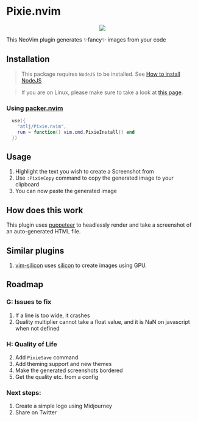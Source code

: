 # Pixie.nvim

<p align="center">
  <img src="https://user-images.githubusercontent.com/23079646/217597339-59ecb2ae-f575-422b-8818-e348fa5e03a3.png">
</p>

This NeoVim plugin generates ✨fancy✨ images from your code

## Installation

> This package requires `NodeJS` to be installed.
> See [How to install NodeJS](https://gist.github.com/MichaelCurrin/aa1fc56419a355972b96bce23f3bccba)

> If you are on Linux, please make sure to take a look at [this page](https://github.com/kufii/img-clipboard#linux-use).

### Using [packer.nvim](https://github.com/wbthomason/packer.nvim)


```lua
  use({
    "atlj/Pixie.nvim",
    run = function() vim.cmd.PixieInstall() end
  })
```

## Usage
1. Highlight the text you wish to create a Screenshot from
2. Use `:PixieCopy` command to copy the generated image to your clipboard
3. You can now paste the generated image

## How does this work

This plugin uses [puppeteer](https://github.com/puppeteer/puppeteer) to headlessly render and take a screenshot of an auto-generated HTML file. 

## Similar plugins

1. [vim-silicon](https://github.com/segeljakt/vim-silicon) uses [silicon](https://github.com/Aloxaf/silicon) to create images using GPU.

## Roadmap

### G: Issues to fix
  1. If a line is too wide, it crashes
  3. Quality multiplier cannot take a float value, and it is NaN on javascript when not defined

### H: Quality of Life
  2. Add `PixieSave` command
  3. Add theming support and new themes
  4. Make the generated screenshots bordered
  5. Get the quality etc. from a config

### Next steps:
  1. Create a simple logo using Midjourney
  2. Share on Twitter
